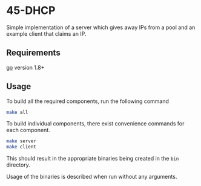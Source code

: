 # 45-DHCP

Simple implementation of a server which gives away IPs from a pool
and an example client that claims an IP.

## Requirements

[go](https://go.dev/) version 1.8+

## Usage

To build all the required components, run the following command

```bash
make all
```

To build individual components, there exist convenience commands for each component.

```bash
make server
make client
```

This should result in the appropriate binaries being created in the `bin` directory.

Usage of the binaries is described when run without any arguments.
